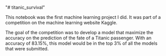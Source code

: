 "# titanic_survival" 

This notebook was the first machine learning project I did.
It was part of a competition on the machine learning website Kaggle.

The goal of the competition was to develop a model that maximize the accuracy on the prediction of the fate of a Titanic passenger.
With an accuracy of 83.15%, this model would be in the top 3% of all the models that were submitted.
